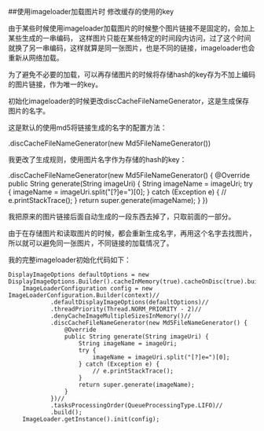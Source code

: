 ##使用imageloader加载图片时 修改缓存的使用的key


由于某些时候使用imageloader加载图片的时候整个图片链接不是固定的，会加上某些生成的一串编码，
这样图片只能在某些特定的时间段内访问，过了这个时间就换了另一串编码，这样就算是同一张图片，也是不同的链接，imageloader也会重新从网络加载。

为了避免不必要的加载，可以再存储图片的时候将存储hash的key存为不加上编码的图片链接，作为唯一的key。



初始化imageloader的时候更改discCacheFileNameGenerator，这是生成保存图片的名字。

这是默认的使用md5将链接生成的名字的配置方法：


 .discCacheFileNameGenerator(new Md5FileNameGenerator())


我更改了生成规则，使用图片名字作为存储的hash的key：





.discCacheFileNameGenerator(new Md5FileNameGenerator() {
                    @Override
                    public String generate(String imageUri) {
                        String imageName = imageUri;
                        try {
                            imageName = imageUri.split("[?]e=")[0];
                        } catch (Exception e) {
                            // e.printStackTrace();
                        }
                        return super.generate(imageName);
                    }
                })


我把原来的图片链接后面自动生成的一段东西去掉了，只取前面的一部分。

由于在存储图片和读取图片的时候，都会重新生成名字，再用这个名字去找图片，所以就可以避免同一张图片，不同链接的加载情况了。



我的完整imageloader初始化代码如下：


    DisplayImageOptions defaultOptions = new DisplayImageOptions.Builder().cacheInMemory(true).cacheOnDisc(true).build();
        ImageLoaderConfiguration config = new ImageLoaderConfiguration.Builder(context)//
                .defaultDisplayImageOptions(defaultOptions)//
                .threadPriority(Thread.NORM_PRIORITY - 2)//
                .denyCacheImageMultipleSizesInMemory()//
                .discCacheFileNameGenerator(new Md5FileNameGenerator() {
                    @Override
                    public String generate(String imageUri) {
                        String imageName = imageUri;
                        try {
                            imageName = imageUri.split("[?]e=")[0];
                        } catch (Exception e) {
                            // e.printStackTrace();
                        }
                        return super.generate(imageName);
                    }
                })//
                .tasksProcessingOrder(QueueProcessingType.LIFO)//
                .build();
        ImageLoader.getInstance().init(config);